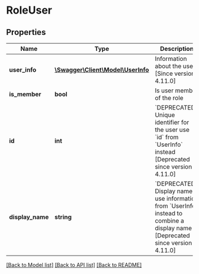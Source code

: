 # RoleUser

## Properties
Name | Type | Description | Notes
------------ | ------------- | ------------- | -------------
**user_info** | [**\Swagger\Client\Model\UserInfo**](UserInfo.md) | Information about the user  [Since version 4.11.0] | 
**is_member** | **bool** | Is user member of the role | 
**id** | **int** | &#x60;DEPRECATED&#x60;: Unique identifier for the user use &#x60;id&#x60; from &#x60;UserInfo&#x60; instead  [Deprecated since version 4.11.0] | 
**display_name** | **string** | &#x60;DEPRECATED&#x60;: Display name use information from &#x60;UserInfo&#x60; instead to combine a display name  [Deprecated since version 4.11.0] | 

[[Back to Model list]](../README.md#documentation-for-models) [[Back to API list]](../README.md#documentation-for-api-endpoints) [[Back to README]](../README.md)



